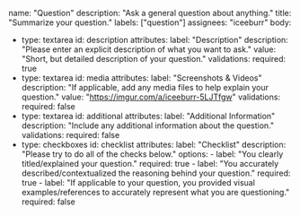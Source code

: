 name: "Question"
description: "Ask a general question about anything."
title: "Summarize your question."
labels: ["question"]
assignees: "iceeburr"
body:
  - type: textarea
    id: description
    attributes:
      label: "Description"
      description: "Please enter an explicit description of what you want to ask."
      value: "Short, but detailed description of your question."
    validations:
      required: true
  - type: textarea
    id: media
    attributes:
      label: "Screenshots & Videos"
      description: "If applicable, add any media files to help explain your question."
      value: "https://imgur.com/a/iceeburr-5LJTfgw"
    validations:
      required: false
  - type: textarea
    id: additional
    attributes:
      label: "Additional Information"
      description: "Include any additional information about the question."
    validations:
      required: false
  - type: checkboxes
    id: checklist
    attributes:
      label: "Checklist"
      description: "Please try to do all of the checks below."
      options:
        - label: "You clearly titled/explained your question."
          required: true
        - label: "You accurately described/contextualized the reasoning behind your question."
          required: true
        - label: "If applicable to your question, you provided visual examples/references to accurately represent what you are questioning."
          required: false